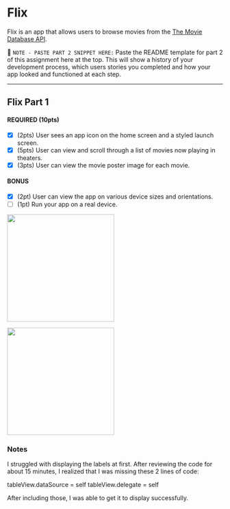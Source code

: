 # Flix

Flix is an app that allows users to browse movies from the [The Movie Database API](http://docs.themoviedb.apiary.io/#).

📝 `NOTE - PASTE PART 2 SNIPPET HERE:` Paste the README template for part 2 of this assignment here at the top. This will show a history of your development process, which users stories you completed and how your app looked and functioned at each step.

---

## Flix Part 1

#### REQUIRED (10pts)
- [x] (2pts) User sees an app icon on the home screen and a styled launch screen.
- [x] (5pts) User can view and scroll through a list of movies now playing in theaters.
- [x] (3pts) User can view the movie poster image for each movie.

#### BONUS
- [x] (2pt) User can view the app on various device sizes and orientations.
- [ ] (1pt) Run your app on a real device.

<img src="https://media1.giphy.com/media/hoxQ5usLlLVt0gK7zi/giphy.gif" width=250><br>

<img src="https://media1.giphy.com/media/JNOaKSOdnQAP7IN1Ev/giphy.gif" width=250><br>

### Notes
I struggled with displaying the labels at first. After reviewing the code for about 15 minutes, I realized that I was missing these 2 lines of code:

tableView.dataSource = self
tableView.delegate = self

After including those, I was able to get it to display successfully.
